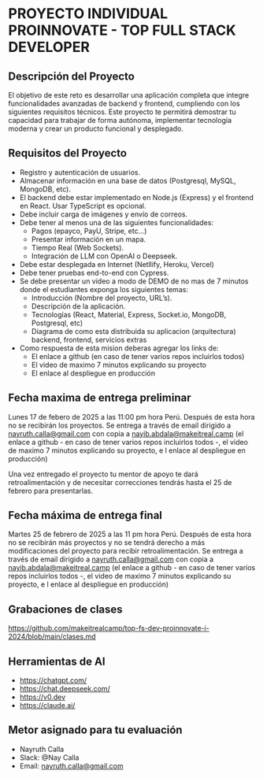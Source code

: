 # PROYECTO INDIVIDUAL PROINNOVATE - TOP FULL STACK DEVELOPER

## Descripción del Proyecto
El objetivo de este reto es desarrollar una aplicación completa que integre funcionalidades avanzadas de backend y frontend, cumpliendo con los siguientes requisitos técnicos. 
Este proyecto te permitirá demostrar tu capacidad para trabajar de forma autónoma, implementar tecnología moderna y crear un producto funcional y desplegado.

## Requisitos del Proyecto
- Registro y autenticación de usuarios.
- Almacenar información en una base de datos (Postgresql, MySQL, MongoDB, etc).
- El backend debe estar implementado en Node.js (Express) y el frontend en React. Usar TypeScript es opcional. 
- Debe incluir carga de imágenes y envío de correos.
- Debe tener al menos una de las siguientes funcionalidades:
  - Pagos (epayco, PayU, Stripe, etc...)
  - Presentar información en un mapa.
  - Tiempo Real (Web Sockets).
  - Integración de LLM con OpenAI o Deepseek. 
- Debe estar desplegada en Internet (Netllify, Heroku, Vercel)
- Debe tener pruebas end-to-end con Cypress.
- Se debe presentar un video a modo de DEMO de no mas de 7 minutos donde el estudiantes exponga los siguientes temas:
	- Introducción (Nombre del proyecto, URL’s).
	- Descripción de la aplicación.
	- Tecnologías (React, Material, Express, Socket.io, MongoDB, Postgresql, etc)
	- Diagrama de como esta distribuida su aplicacion (arquitectura) backend, frontend, servicios extras
- Como respuesta de esta mision deberas agregar los links de:
	- El enlace a github (en caso de tener varios repos incluirlos todos)
	- El video de maximo 7 minutos explicando su proyecto
	- El enlace al despliegue en producción

## Fecha maxima de entrega preliminar

Lunes 17 de febero de 2025 a las 11:00 pm hora Perú. Después de esta hora no se recibirán los proyectos.
Se entrega a través de email dirigido a nayruth.calla@gmail.com  con copia a nayib.abdala@makeitreal.camp (el enlace a github - en caso de tener varios repos incluirlos todos -,  el video de maximo 7 minutos explicando su proyecto, e l enlace al despliegue en producción)

Una vez entregado el proyecto tu mentor de apoyo te dará retroalimentación y de necesitar correcciones tendrás hasta el 25 de febrero para presentarlas. 

## Fecha máxima de entrega final

Martes 25 de febrero de 2025 a las 11 pm hora Perú. Después de esta hora no se recibirán más proyectos y no se tendrá derecho a más modificaciones del proyecto para recibir retroalimentación. 
Se entrega a través de email dirigido a nayruth.calla@gmail.com  con copia a nayib.abdala@makeitreal.camp (el enlace a github - en caso de tener varios repos incluirlos todos -,  el video de maximo 7 minutos explicando su proyecto, e l enlace al despliegue en producción)

## Grabaciones de clases

https://github.com/makeitrealcamp/top-fs-dev-proinnovate-i-2024/blob/main/clases.md 

## Herramientas de AI

- https://chatgpt.com/
- https://chat.deepseek.com/ 
- https://v0.dev 
- https://claude.ai/ 

## Metor asignado para tu evaluación

- Nayruth Calla
- Slack: @Nay Calla
- Email: nayruth.calla@gmail.com 
